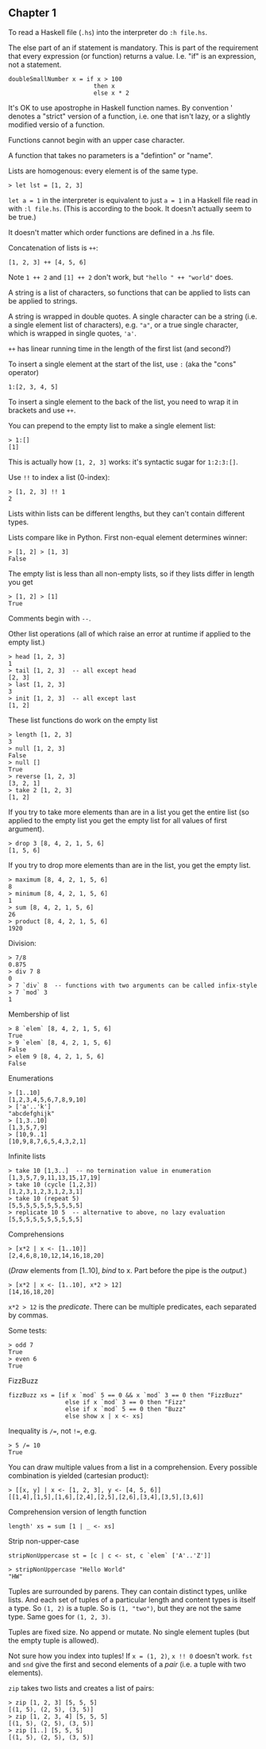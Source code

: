## Chapter 1

To read a Haskell file (`.hs`) into the interpreter do `:h file.hs`.

The else part of an if statement is mandatory. This is part of the requirement
that every expression (or function) returns a value. I.e. "if" is an
expression, not a statement.
    
    doubleSmallNumber x = if x > 100
                            then x
                            else x * 2


It's OK to use apostrophe in Haskell function names. By convention ' denotes a
"strict" version of a function, i.e. one that isn't lazy, or a slightly
modified versio of a function.

Functions cannot begin with an upper case character.

A function that takes no parameters is a "defintion" or "name".

Lists are homogenous: every element is of the same type.

    > let lst = [1, 2, 3]

`let a = 1` in the interpreter is equivalent to just `a = 1` in a Haskell file
read in with `:l file.hs`. (This is according to the book. It doesn't actually
seem to be true.)

It doesn't matter which order functions are defined in a .hs file.

Concatenation of lists is `++`:

    [1, 2, 3] ++ [4, 5, 6] 

Note `1 ++ 2` and `[1] ++ 2` don't work, but `"hello " ++ "world"` does.

A string is a list of characters, so functions that can be applied to lists can
be applied to strings.

A string is wrapped in double quotes. A single character can be a string (i.e.
a single element list of characters), e.g. `"a"`, or a true single character,
which is wrapped in single quotes, `'a'`.

`++` has linear running time in the length of the first list (and second?)

To insert a single element at the start of the list, use `:` (aka the "cons"
operator)

    1:[2, 3, 4, 5]

To insert a single element to the back of the list, you need to wrap it in
brackets and use `++`.

You can prepend to the empty list to make a single element list:

    > 1:[]
    [1]

This is actually how `[1, 2, 3]` works: it's syntactic sugar for `1:2:3:[]`.

Use `!!` to index a list (0-index):

    > [1, 2, 3] !! 1
    2

Lists within lists can be different lengths, but they can't contain different
types.

Lists compare like in Python. First non-equal element determines winner:

    > [1, 2] > [1, 3]
    False

The empty list is less than all non-empty lists, so if they lists differ in
length you get

    > [1, 2] > [1]
    True

Comments begin with `--`.

Other list operations (all of which raise an error at runtime if applied to the
empty list.)

    > head [1, 2, 3]
    1
    > tail [1, 2, 3]  -- all except head
    [2, 3]
    > last [1, 2, 3]
    3
    > init [1, 2, 3]  -- all except last
    [1, 2]

These list functions do work on the empty list

    > length [1, 2, 3]
    3
    > null [1, 2, 3]
    False
    > null []
    True
    > reverse [1, 2, 3]
    [3, 2, 1]
    > take 2 [1, 2, 3]
    [1, 2]

If you try to take more elements than are in a list you get the entire list (so
applied to the empty list you get the empty list for all values of first
argument).

    > drop 3 [8, 4, 2, 1, 5, 6]
    [1, 5, 6]

If you try to drop more elements than are in the list, you get the empty list.

    > maximum [8, 4, 2, 1, 5, 6]
    8
    > minimum [8, 4, 2, 1, 5, 6]
    1
    > sum [8, 4, 2, 1, 5, 6]
    26
    > product [8, 4, 2, 1, 5, 6]
    1920

Division:

    > 7/8
    0.875
    > div 7 8
    0
    > 7 `div` 8  -- functions with two arguments can be called infix-style
    > 7 `mod` 3
    1

Membership of list

    > 8 `elem` [8, 4, 2, 1, 5, 6]
    True
    > 9 `elem` [8, 4, 2, 1, 5, 6]
    False
    > elem 9 [8, 4, 2, 1, 5, 6]
    False

Enumerations

    > [1..10]
    [1,2,3,4,5,6,7,8,9,10]
    > ['a'..'k']
    "abcdefghijk"
    > [1,3..10]
    [1,3,5,7,9]
    > [10,9..1]
    [10,9,8,7,6,5,4,3,2,1]

Infinite lists

    > take 10 [1,3..]  -- no termination value in enumeration
    [1,3,5,7,9,11,13,15,17,19]
    > take 10 (cycle [1,2,3])
    [1,2,3,1,2,3,1,2,3,1]
    > take 10 (repeat 5)
    [5,5,5,5,5,5,5,5,5,5]
    > replicate 10 5  -- alternative to above, no lazy evaluation
    [5,5,5,5,5,5,5,5,5,5]

Comprehensions

```
> [x*2 | x <- [1..10]]
[2,4,6,8,10,12,14,16,18,20]
```

(*Draw* elements from [1..10], *bind* to x. Part before the pipe is the
*output*.)

```
> [x*2 | x <- [1..10], x*2 > 12]
[14,16,18,20]
```

`x*2 > 12` is the *predicate*. There can be multiple predicates, each separated
by commas.

Some tests:

    > odd 7
    True
    > even 6
    True

FizzBuzz

    fizzBuzz xs = [if x `mod` 5 == 0 && x `mod` 3 == 0 then "FizzBuzz"
                    else if x `mod` 3 == 0 then "Fizz"
                    else if x `mod` 5 == 0 then "Buzz"
                    else show x | x <- xs]

Inequality is `/=`, not `!=`, e.g.

    > 5 /= 10
    True

You can draw multiple values from a list in a comprehension. Every possible
combination is yielded (cartesian product):

    > [[x, y] | x <- [1, 2, 3], y <- [4, 5, 6]]
    [[1,4],[1,5],[1,6],[2,4],[2,5],[2,6],[3,4],[3,5],[3,6]]

Comprehension version of length function

    length' xs = sum [1 | _ <- xs]

Strip non-upper-case

    stripNonUppercase st = [c | c <- st, c `elem` ['A'..'Z']]

    > stripNonUppercase "Hello World"
    "HW"

Tuples are surrounded by parens. They can contain distinct types, unlike lists.
And each set of tuples of a particular length and content types is itself a
type. So `(1, 2)` is a tuple. So is `(1, "two")`, but they are not the same
type. Same goes for `(1, 2, 3)`. 

Tuples are fixed size. No append or mutate. No single element tuples (but the
empty tuple is allowed).

Not sure how you index into tuples! If `x = (1, 2)`, `x !! 0` doesn't work.
`fst` and `snd` give the first and second elements of a _pair_ (i.e. a tuple
with two elements).

`zip` takes two lists and creates a list of pairs:

```
> zip [1, 2, 3] [5, 5, 5]
[(1, 5), (2, 5), (3, 5)]
> zip [1, 2, 3, 4] [5, 5, 5]
[(1, 5), (2, 5), (3, 5)]
> zip [1..] [5, 5, 5]
[(1, 5), (2, 5), (3, 5)]
```
